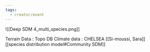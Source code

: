 ```yaml
---
tags:
  - creator/event
---
```

![[Deep SDM 4_multi_species.png]]

Terrain Data : Topo DB
Climate data : CHELSEA
[[Si-moussi, Sara]]
[[species distribution model#Community SDM]]